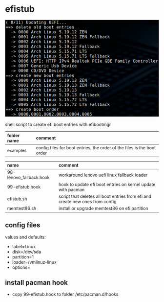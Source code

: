 # efistub

![screenshot](screenshot.png)

shell script to create efi boot entries with efibootmgr

| folder name | comment                                                                 |
| :---------- | :---------------------------------------------------------------------- |
| examples    | config files for boot entries, the order of the files is the boot order |

| name                    | comment                                                                       |
| :---------------------- | :---------------------------------------------------------------------------- |
| 98-lenovo_fallback.hook | workaround lenovo uefi linux fallback loader                                  |
| 99-efistub.hook         | hook to update efi boot entries on kernel update with pacman                  |
| efistub.sh              | script that deletes all boot entries from efi and create new ones from config |
| memtest86.sh            | install or upgrade memtest86 on efi partition                                 |

## config files

values and defaults:

- label=Linux
- disk=/dev/sda
- partition=1
- loader=/vmlinuz-linux
- options=

## install pacman hook

- copy 99-efistub.hook to folder /etc/pacman.d/hooks
